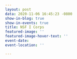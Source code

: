```yaml
---
layout: post
data: 2020-11-06 16:45:23 -0800
show-in-blog: true
show-in-events: true
title: NSF I Corps
featured-image: ''
featured-image-hover-text: ''
event-date: 
event-location: ''

---
```

